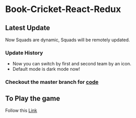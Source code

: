 # Book-Cricket-React-Redux

## Latest Update

Now Squads are dynamic, Squads will be remotely updated.

### Update History

* Now you can switch by first and second team by an icon.
* Default mode is dark mode now!

### Checkout the master branch for [code](https://github.com/Ad1tyaV/book-cricket-react-redux/tree/master)

## To Play the game

Follow this [Link](https://ad1tyav.github.io/book-cricket-react-redux)
